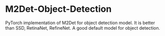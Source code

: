 # M2Det-Object-Detection
PyTorch implementation of M2Det for object detection model. It is better than SSD, RetinaNet, RefineNet. A good default model for object detection.
